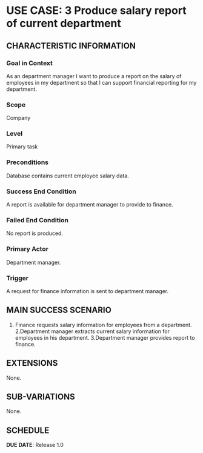 # USE CASE: 3 Produce salary report of current department

## CHARACTERISTIC INFORMATION

### Goal in Context

As an department manager I want to produce a report on the salary of employees in my department so that I can support financial reporting for my department.

### Scope

Company

### Level

Primary task

### Preconditions

Database contains current employee salary data.

### Success End Condition

A report is available for department manager to provide to finance.

### Failed End Condition

No report is produced.

### Primary Actor

Department manager.

### Trigger

A request for finance information is sent to department manager.

## MAIN SUCCESS SCENARIO

1. Finance requests salary information for employees from a department.
2.Department manager extracts current salary information for employees in his department.
3.Department manager provides report to finance.

## EXTENSIONS

None.

## SUB-VARIATIONS

None.

## SCHEDULE

**DUE DATE**: Release 1.0
